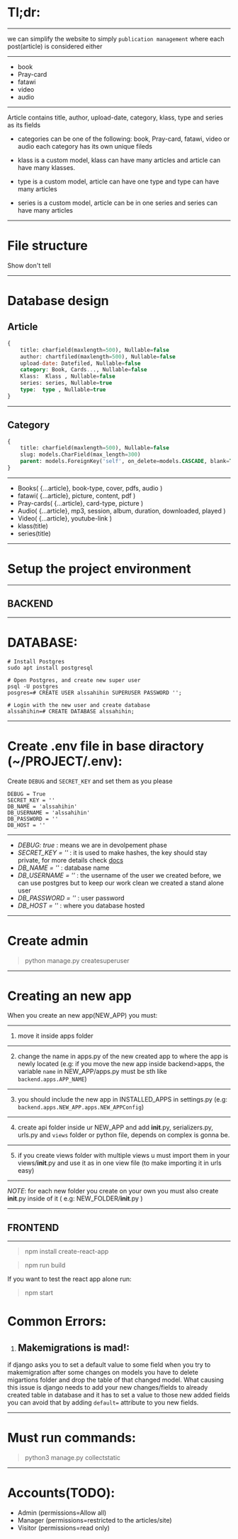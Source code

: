 # Tl;dr:

---

we can simplify the website to simply `publication management` where each post(article) is considered either

---

- book 
- Pray-card 
- fatawi  
- video 
- audio

---

Article contains title, author, upload-date, category, klass, type and series as its fields

* categories can be one of the following: book, Pray-card, fatawi, video or audio each category has 
its own unique fileds

* klass is a custom model, klass can have many articles and article can have many klasses.

* type is a custom model, article can have one type and type can have many articles

* series is a custom model, article can be in one series and series can have many articles

---

# File structure

Show don't tell

---

# Database design
## Article
```sql
{
    title: charfield(maxlength=500), Nullable=false
    author: chartfiled(maxlength=500), Nullable=false
    upload-date: Datefiled, Nullable=false
    category: Book, Cards..., Nullable=false
    Klass:  Klass , Nullable=false
    series: series, Nullable=true
    type:  type , Nullable=true
}
```
---

## Category
```sql
{
    title: charfield(maxlength=500), Nullable=false
    slug: models.CharField(max_length=300)
    parent: models.ForeignKey('self', on_delete=models.CASCADE, blank=True, null=True, related_name="children")
}
```

---

- Books( {...article}, book-type, cover, pdfs, audio )
- fatawi( {...article}, picture, content, pdf )
- Pray-cards( {...article}, card-type, picture )
- Audio( {...article}, mp3, session, album, duration, downloaded, played )
- Video( {...article}, youtube-link )
- klass(title)
- series(title)

---

# Setup the project environment 

---

## BACKEND

---

# DATABASE: 

```
# Install Postgres
sudo apt install postgresql

# Open Postgres, and create new super user
psql -U postgres
posgres=# CREATE USER alssahihin SUPERUSER PASSWORD '';

# Login with the new user and create database
alssahihin=# CREATE DATABASE alssahihin;

```

---

# Create .env file in base diractory (~/PROJECT/.env): 
Create `DEBUG` and `SECRET_KEY` and set them as you please

```
DEBUG = True
SECRET_KEY = ''
DB_NAME = 'alssahihin'
DB_USERNAME = 'alssahihin'
DB_PASSWORD = ''
DB_HOST = ''
```

---

- *DEBUG: true* : means we are in devolpement phase 
- *SECRET_KEY = ''* : it is used to make hashes, the key should stay private, for more details check [docs](https://docs.djangoproject.com/en/3.2/ref/settings/#std:setting-SECRET_KEY)
- *DB_NAME = ''* : database name
- *DB_USERNAME = ''* : the username of the user we created before, we can use postgres but to keep our work clean we created a stand alone user
- *DB_PASSWORD = ''* : user password 
- *DB_HOST = ''* : where you database hosted

---

# Create admin

> python manage.py createsuperuser

---
# Creating an new app 
<!-- (TODO: MAKE A BASH SCRIPT TO SIMPLIFY CREATING APP) -->
When you create an new app(NEW_APP) you must:

---

1. move it inside apps folder

---

2. change the name in apps.py of the new created app to where the app is newly located
(e.g: if you move the new app inside backend>apps, the variable `name` in NEW_APP/apps.py must be sth like `backend.apps.APP_NAME`)

---

3. you should include the new app in INSTALLED_APPS in settings.py (e.g: `backend.apps.NEW_APP.apps.NEW_APPConfig`)

---

4. create api folder inside ur NEW_APP and add __init__.py, serializers.py, urls.py and `views` folder or python file, depends on complex is gonna be.

---

5. if you create views folder with multiple views u must import them in your views/__init__.py
and use it as in one view file (to make importing it in urls easy)

---

*NOTE*: for each new folder you create on your own you must also create __init__.py inside of it
( e.g: NEW_FOLDER/__init__.py )

---

## FRONTEND

---

> npm install create-react-app

> npm run build

If you want to test the react app alone run:

> npm start



# Common Errors:

1. ## Makemigrations is mad!: 

if django asks you to set a default value to some field when you try to makemigration after some 
changes on models you have to delete migartions folder and drop the table of that changed model.
What causing this issue is django needs to add your new changes/fields to already created table in database and it has to set a value to those new added fields you can avoid that by adding `default=` attribute to you new fields.

---

# Must run commands:
> python3 manage.py collectstatic


---

# Accounts(TODO): 
- Admin (permissions=Allow all)
- Manager (permissions=restricted to the articles/site)
- Visitor (permissions=read only)
